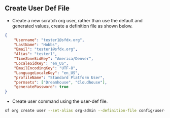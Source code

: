 ## Create User Def File

- Create a new scratch org user, rather than use the default and generated values, create a definition file as shown below.

```json
{
    "Username": "tester1@sfdx.org",
    "LastName": "Hobbs",
    "Email": "tester1@sfdx.org",
    "Alias": "tester1",
    "TimeZoneSidKey": "America/Denver",
    "LocaleSidKey": "en_US",
    "EmailEncodingKey": "UTF-8",
    "LanguageLocaleKey": "en_US",
    "profileName": "Standard Platform User",
    "permsets": ["Dreamhouse", "Cloudhouse"],
    "generatePassword": true
}
```

- Create user command using the user-def file.
```bash
sf org create user --set-alias org-admin --definition-file config/user-def.json --target-org so01 
```